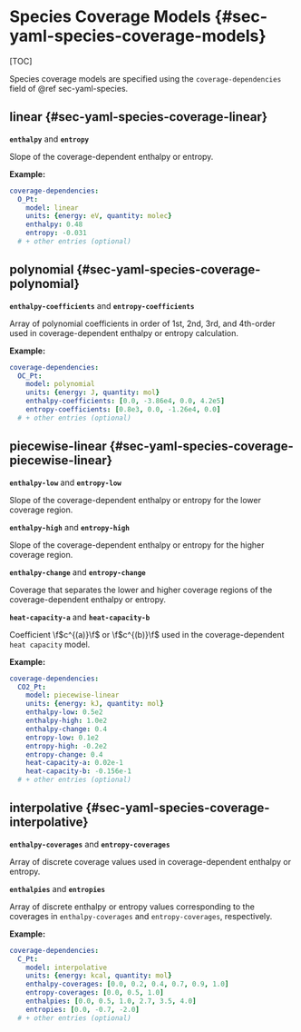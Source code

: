 # Species Coverage Models {#sec-yaml-species-coverage-models}

[TOC]

Species coverage models are specified using the `coverage-dependencies` field of
@ref sec-yaml-species.

## linear {#sec-yaml-species-coverage-linear}

<b>`enthalpy`</b> and <b>`entropy`</b>

Slope of the coverage-dependent enthalpy or entropy.

**Example:**

``` yaml
coverage-dependencies:
  O_Pt:
    model: linear
    units: {energy: eV, quantity: molec}
    enthalpy: 0.48
    entropy: -0.031
  # + other entries (optional)
```

## polynomial {#sec-yaml-species-coverage-polynomial}

<b>`enthalpy-coefficients`</b> and <b>`entropy-coefficients`</b>

Array of polynomial coefficients in order of 1st, 2nd, 3rd, and
4th-order used in coverage-dependent enthalpy or entropy calculation.

**Example:**

``` yaml
coverage-dependencies:
  OC_Pt:
    model: polynomial
    units: {energy: J, quantity: mol}
    enthalpy-coefficients: [0.0, -3.86e4, 0.0, 4.2e5]
    entropy-coefficients: [0.8e3, 0.0, -1.26e4, 0.0]
  # + other entries (optional)
```

## piecewise-linear {#sec-yaml-species-coverage-piecewise-linear}

<b>`enthalpy-low`</b> and <b>`entropy-low`</b>

Slope of the coverage-dependent enthalpy or entropy for the lower coverage region.

<b>`enthalpy-high`</b> and <b>`entropy-high`</b>

Slope of the coverage-dependent enthalpy or entropy for the higher coverage region.

<b>`enthalpy-change`</b> and <b>`entropy-change`</b>

Coverage that separates the lower and higher coverage regions of the
coverage-dependent enthalpy or entropy.

<b>`heat-capacity-a`</b> and <b>`heat-capacity-b`</b>

Coefficient \f$c^{(a)}\f$ or \f$c^{(b)}\f$ used in the coverage-dependent
`heat capacity` model.

**Example:**

``` yaml
coverage-dependencies:
  CO2_Pt:
    model: piecewise-linear
    units: {energy: kJ, quantity: mol}
    enthalpy-low: 0.5e2
    enthalpy-high: 1.0e2
    enthalpy-change: 0.4
    entropy-low: 0.1e2
    entropy-high: -0.2e2
    entropy-change: 0.4
    heat-capacity-a: 0.02e-1
    heat-capacity-b: -0.156e-1
  # + other entries (optional)
```

## interpolative {#sec-yaml-species-coverage-interpolative}

<b>`enthalpy-coverages`</b> and <b>`entropy-coverages`</b>

Array of discrete coverage values used in coverage-dependent enthalpy or entropy.

<b>`enthalpies`</b> and <b>`entropies`</b>

Array of discrete enthalpy or entropy values corresponding to the
coverages in `enthalpy-coverages` and `entropy-coverages`, respectively.

**Example:**

``` yaml
coverage-dependencies:
  C_Pt:
    model: interpolative
    units: {energy: kcal, quantity: mol}
    enthalpy-coverages: [0.0, 0.2, 0.4, 0.7, 0.9, 1.0]
    entropy-coverages: [0.0, 0.5, 1.0]
    enthalpies: [0.0, 0.5, 1.0, 2.7, 3.5, 4.0]
    entropies: [0.0, -0.7, -2.0]
  # + other entries (optional)
```
